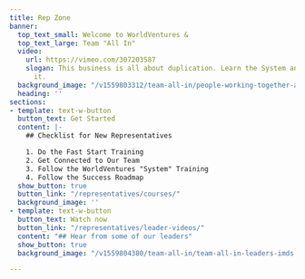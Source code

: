 ```yaml
---
title: Rep Zone
banner:
  top_text_small: Welcome to WorldVentures &
  top_text_large: Team "All In"
  video:
    url: https://vimeo.com/307203587
    slogan: This business is all about duplication. Learn the System and duplicate
      it.
  background_image: "/v1559803312/team-all-in/people-working-together-at-a-table.jpg"
  heading: ''
sections:
- template: text-w-button
  button_text: Get Started
  content: |-
    ## Checklist for New Representatives

    1. Do the Fast Start Training
    2. Get Connected to Our Team
    3. Follow the WorldVentures "System" Training
    4. Follow the Success Roadmap
  show_button: true
  button_link: "/representatives/courses/"
  background_image: ''
- template: text-w-button
  button_text: Watch now
  button_link: "/representatives/leader-videos/"
  content: "## Hear from some of our leaders"
  show_button: true
  background_image: "/v1559804380/team-all-in/team-all-in-leaders-imds.jpg"

---
```

